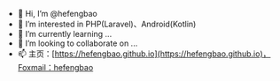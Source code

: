 - 👋 Hi, I’m @hefengbao
- 👀 I’m interested in PHP(Laravel)、Android(Kotlin)
- 🌱 I’m currently learning ...
- 💞️ I’m looking to collaborate on ...
- 📫 主页：[https://hefengbao.github.io](https://hefengbao.github.io)，Foxmail：hefengbao

<!---
hefengbao/hefengbao is a ✨ special ✨ repository because its `README.md` (this file) appears on your GitHub profile.
You can click the Preview link to take a look at your changes.
--->
